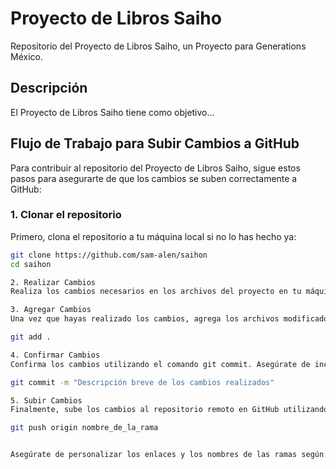 # Proyecto de Libros Saiho

Repositorio del Proyecto de Libros Saiho, un Proyecto para Generations México.

## Descripción

El Proyecto de Libros Saiho tiene como objetivo...

## Flujo de Trabajo para Subir Cambios a GitHub

Para contribuir al repositorio del Proyecto de Libros Saiho, sigue estos pasos para asegurarte de que los cambios se suben correctamente a GitHub:

### 1. Clonar el repositorio

Primero, clona el repositorio a tu máquina local si no lo has hecho ya:

```bash
git clone https://github.com/sam-alen/saihon
cd saihon

2. Realizar Cambios
Realiza los cambios necesarios en los archivos del proyecto en tu máquina local.

3. Agregar Cambios
Una vez que hayas realizado los cambios, agrega los archivos modificados al área de preparación utilizando el comando git add:

git add .

4. Confirmar Cambios
Confirma los cambios utilizando el comando git commit. Asegúrate de incluir un mensaje descriptivo que explique los cambios realizados:

git commit -m "Descripción breve de los cambios realizados"

5. Subir Cambios
Finalmente, sube los cambios al repositorio remoto en GitHub utilizando el comando git push:

git push origin nombre_de_la_rama


Asegúrate de personalizar los enlaces y los nombres de las ramas según corresponda a tu proyecto específico.
